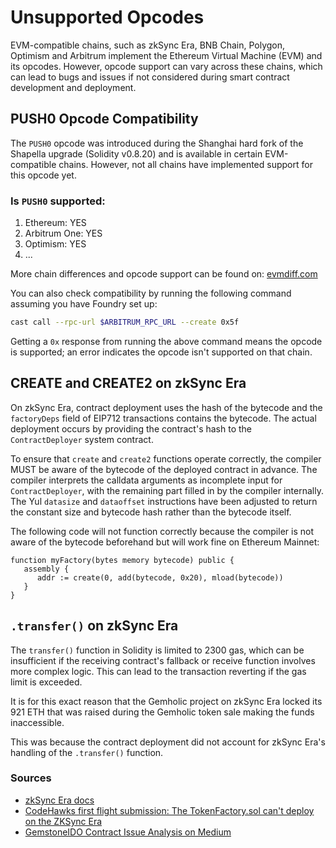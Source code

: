 # Unsupported Opcodes

EVM-compatible chains, such as zkSync Era, BNB Chain, Polygon, Optimism and Arbitrum implement the Ethereum Virtual Machine (EVM) and its opcodes. However, opcode support can vary across these chains, which can lead to bugs and issues if not considered during smart contract development and deployment.

## PUSH0 Opcode Compatibility
The `PUSH0` opcode was introduced during the Shanghai hard fork of the Shapella upgrade (Solidity v0.8.20) and is available in certain EVM-compatible chains. However, not all chains have implemented support for this opcode yet.

### Is `PUSH0` supported:
1. Ethereum: YES
2. Arbitrum One: YES
3. Optimism: YES
4. ...

More chain differences and opcode support can be found on: [evmdiff.com](https://www.evmdiff.com)

You can also check compatibility by running the following command assuming you have Foundry set up:

```bash
cast call --rpc-url $ARBITRUM_RPC_URL --create 0x5f
```

Getting a `0x` response from running the above command means the opcode is supported; an error indicates the opcode isn't supported on that chain.

## CREATE and CREATE2 on zkSync Era
On zkSync Era, contract deployment uses the hash of the bytecode and the `factoryDeps` field of EIP712 transactions contains the bytecode. The actual deployment occurs by providing the contract's hash to the `ContractDeployer` system contract.

To ensure that `create` and `create2` functions operate correctly, the compiler MUST be aware of the bytecode of the deployed contract in advance. The compiler interprets the calldata arguments as incomplete input for `ContractDeployer`, with the remaining part filled in by the compiler internally. The Yul `datasize` and `dataoffset` instructions have been adjusted to return the constant size and bytecode hash rather than the bytecode itself.

The following code will not function correctly because the compiler is not aware of the bytecode beforehand but will work fine on Ethereum Mainnet:

```solidity
function myFactory(bytes memory bytecode) public {
   assembly {
      addr := create(0, add(bytecode, 0x20), mload(bytecode))
   }
}
```

## `.transfer()` on zkSync Era
The `transfer()` function in Solidity is limited to 2300 gas, which can be insufficient if the receiving contract's fallback or receive function involves more complex logic. This can lead to the transaction reverting if the gas limit is exceeded.

It is for this exact reason that the Gemholic project on zkSync Era locked its 921 ETH that was raised during the Gemholic token sale making the funds inaccessible. 

This was because the contract deployment did not account for zkSync Era's handling of the `.transfer()` function.

### Sources

- [zkSync Era docs](https://docs.zksync.io/build/developer-reference/differences-with-ethereum.html#create-create2)
- [CodeHawks first flight submission: The TokenFactory.sol can't deploy on the ZKSync Era](https://www.codehawks.com/submissions/clomptuvr0001ie09bzfp4nqw/4)
- [GemstoneIDO Contract Issue Analysis on Medium](https://medium.com/coinmonks/gemstoneido-contract-stuck-with-921-eth-an-analysis-of-why-transfer-does-not-work-on-zksync-era-d5a01807227d)
